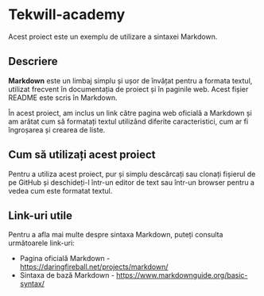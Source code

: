 # Tekwill-academy

Acest proiect este un exemplu de utilizare a sintaxei Markdown.

## Descriere


**Markdown** este un limbaj simplu și ușor de învățat pentru a formata textul, utilizat frecvent în documentația de proiect și în paginile web. Acest fișier README este scris în Markdown.

În acest proiect, am inclus un link către pagina web oficială a Markdown și am arătat cum să formatați textul utilizând diferite caracteristici, cum ar fi îngroșarea și crearea de liste.

## Cum să utilizați acest proiect ## 
Pentru a utiliza acest proiect, pur și simplu descărcați sau clonați fișierul de pe GitHub și deschideți-l într-un editor de text sau într-un browser pentru a vedea cum este formatat textul.

## Link-uri utile ##
Pentru a afla mai multe despre sintaxa Markdown, puteți consulta următoarele link-uri:

* Pagina oficială Markdown - <https://daringfireball.net/projects/markdown/>
* Sintaxa de bază Markdown - <https://www.markdownguide.org/basic-syntax/>